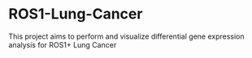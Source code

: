 # ROS1-Lung-Cancer
This project aims to perform and visualize differential gene expression analysis for ROS1+ Lung Cancer
